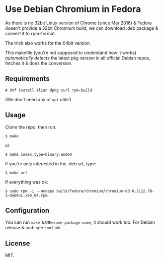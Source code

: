 # Use Debian Chromium in Fedora

As there is no 32bit Linux version of Chrome (since Mar 2016) & Fedora
doesn't provide a 32bit Chromium build, we can download .deb package &
convert it to rpm-format.

The trick also works for the 64bit version.

This makefile (you're not supposed to understand how it works)
*automatically detects* the latest pkg version in all official Debian
repos, fetches it & does the conversion.

## Requirements

	# dnf install alien dpkg curl rpm-build

(We don't need any of `apt` utils!)

## Usage

Clone the repo, then run:

	$ make

or

	$ make index.type=binary-amd64

If you're only interested in the .deb url, type:

	$ make url

If everything was ok:

	$ sudo rpm -i --nodeps build/fedora/chromium/chromium-60.0.3112.78-1~deb9u1.x86_64.rpm

## Configuration

You can run `make NAME=some-package-name`, it should work too. For
Debian release & arch see `conf.mk`.

## License

MIT.
